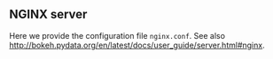 ## NGINX server

Here we provide the configuration file ```nginx.conf```. See also http://bokeh.pydata.org/en/latest/docs/user_guide/server.html#nginx.
